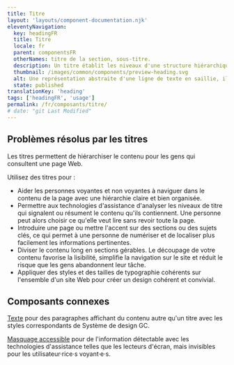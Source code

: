 ```yaml
---
title: Titre
layout: 'layouts/component-documentation.njk'
eleventyNavigation:
  key: headingFR
  title: Titre
  locale: fr
  parent: componentsFR
  otherNames: titre de la section, sous-titre.
  description: Un titre établit les niveaux d'une structure hiérarchique pour organiser le contenu d'une page.
  thumbnail: /images/common/components/preview-heading.svg
  alt: Une représentation abstraite d'une ligne de texte en saillie, illustrée à l'aide d'un large trait foncé souligné d'un court trait rouge. Sous le trait rouge, 3 traits gris plus minces sont superposés pour représenter du texte.
  state: published
translationKey: 'heading'
tags: ['headingFR', 'usage']
permalink: /fr/composants/titre/
# date: "git Last Modified"
---
```


## Problèmes résolus par les titres

Les titres permettent de hiérarchiser le contenu pour les gens qui consultent une page Web.

Utilisez des titres pour :

- Aider les personnes voyantes et non voyantes à naviguer dans le contenu de la page avec une hiérarchie claire et bien organisée.
- Permettre aux technologies d'assistance d'analyser les niveaux de titre qui signalent ou résument le contenu qu'ils contiennent. Une personne peut alors choisir ce qu'elle veut lire sans revoir toute la page.
- Introduire une page ou mettre l'accent sur des sections ou des sujets clés, ce qui permet à une personne de numériser et de localiser plus facilement les informations pertinentes.
- Diviser le contenu long en sections gérables. Le découpage de votre contenu favorise la lisibilité, simplifie la navigation sur le site et réduit le risque que les gens abandonnent leur tâche.
- Appliquer des styles et des tailles de typographie cohérents sur l'ensemble d'un site Web pour créer un design cohérent et convivial.

<article class="bg-full-width bg-primary text-light pt-500 pb-400 my-500">
  <h2 class="mt-0 mb-400">Composants connexes</h2>

<a href="{{ links.text }}" class="link-light">Texte</a> pour des paragraphes affichant du contenu autre qu'un titre avec les styles correspondants de Système de design GC.

<a href="{{ links.screenreaderOnly }}" class="link-light">Masquage accessible</a> pour de l'information détectable avec les technologies d'assistance telles que les lecteurs d'écran, mais invisibles pour les utilisateur·rice·s voyant·e·s.

</article>
